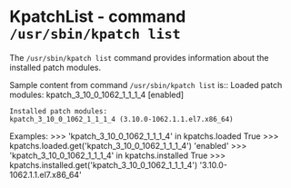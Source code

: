 KpatchList - command ``/usr/sbin/kpatch list``
==============================================

The ``/usr/sbin/kpatch list`` command provides information about
the installed patch modules.

Sample content from command ``/usr/sbin/kpatch list`` is::
    Loaded patch modules:
    kpatch_3_10_0_1062_1_1_1_4 [enabled]

    Installed patch modules:
    kpatch_3_10_0_1062_1_1_1_4 (3.10.0-1062.1.1.el7.x86_64)

Examples:
    >>> 'kpatch_3_10_0_1062_1_1_1_4' in kpatchs.loaded
    True
    >>> kpatchs.loaded.get('kpatch_3_10_0_1062_1_1_1_4')
    'enabled'
    >>> 'kpatch_3_10_0_1062_1_1_1_4' in kpatchs.installed
    True
    >>> kpatchs.installed.get('kpatch_3_10_0_1062_1_1_1_4')
    '3.10.0-1062.1.1.el7.x86_64'